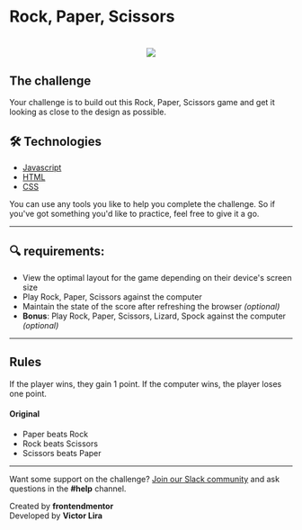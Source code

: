 # Rock, Paper, Scissors

<h1 align="center">
    <img src="https://ik.imagekit.io/mcvhbcq4zu/giphy_8xdH_MJW4.gif">
</h1>

## The challenge
Your challenge is to build out this Rock, Paper, Scissors game and get it looking as close to the design as possible.

## 🛠 Technologies 
- [Javascript](https://www.javascript.com/)
- [HTML](https://developer.mozilla.org/en-US/docs/Web/HTML)
- [CSS](https://developer.mozilla.org/en-US/docs/Web/CSS)

You can use any tools you like to help you complete the challenge. So if you've got something you'd like to practice, feel free to give it a go.

---
## :mag: requirements:

- View the optimal layout for the game depending on their device's screen size
- Play Rock, Paper, Scissors against the computer
- Maintain the state of the score after refreshing the browser _(optional)_
- **Bonus**: Play Rock, Paper, Scissors, Lizard, Spock against the computer _(optional)_

---
## Rules

If the player wins, they gain 1 point. If the computer wins, the player loses one point.

#### Original

- Paper beats Rock
- Rock beats Scissors
- Scissors beats Paper

---

Want some support on the challenge? [Join our Slack community](https://www.frontendmentor.io/slack) and ask questions in the **#help** channel.


Created by **frontendmentor** <br>
Developed by **Victor Lira**

